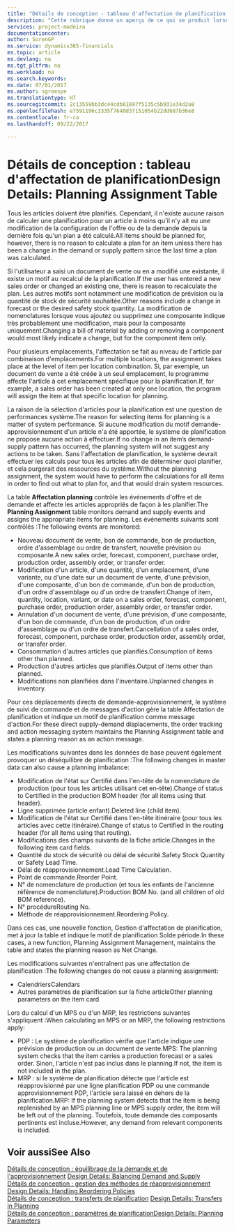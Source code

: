 ```yaml
---
title: "Détails de conception - tableau d'affectation de planification | Microsoft Docs"
description: "Cette rubrique donne un aperçu de ce qui se produit lorsque vous modifiez la planification d'un article."
services: project-madeira
documentationcenter: 
author: SorenGP
ms.service: dynamics365-financials
ms.topic: article
ms.devlang: na
ms.tgt_pltfrm: na
ms.workload: na
ms.search.keywords: 
ms.date: 07/01/2017
ms.author: sgroespe
ms.translationtype: HT
ms.sourcegitcommit: 2c13559bb3dc44cdb61697f5135c5b931e34d2a8
ms.openlocfilehash: e7591196c3335f7640d37151054b22dd687b36e8
ms.contentlocale: fr-ca
ms.lasthandoff: 09/22/2017

---
```

# <a name="design-details-planning-assignment-table"></a><span data-ttu-id="9852e-103">Détails de conception : tableau d'affectation de planification</span><span class="sxs-lookup"><span data-stu-id="9852e-103">Design Details: Planning Assignment Table</span></span>
<span data-ttu-id="9852e-104">Tous les articles doivent être planifiés. Cependant, il n'existe aucune raison de calculer une planification pour un article à moins qu'il n'y ait eu une modification de la configuration de l'offre ou de la demande depuis la dernière fois qu'un plan a été calculé.</span><span class="sxs-lookup"><span data-stu-id="9852e-104">All items should be planned for, however, there is no reason to calculate a plan for an item unless there has been a change in the demand or supply pattern since the last time a plan was calculated.</span></span>  
  
<span data-ttu-id="9852e-105">Si l'utilisateur a saisi un document de vente ou en a modifié une existante, il existe un motif au recalcul de la planification.</span><span class="sxs-lookup"><span data-stu-id="9852e-105">If the user has entered a new sales order or changed an existing one, there is reason to recalculate the plan.</span></span> <span data-ttu-id="9852e-106">Les autres motifs sont notamment une modification de prévision ou la quantité de stock de sécurité souhaitée.</span><span class="sxs-lookup"><span data-stu-id="9852e-106">Other reasons include a change in forecast or the desired safety stock quantity.</span></span> <span data-ttu-id="9852e-107">La modification de nomenclatures lorsque vous ajoutez ou supprimez une composante indique très probablement une modification, mais pour la composante uniquement.</span><span class="sxs-lookup"><span data-stu-id="9852e-107">Changing a bill of material by adding or removing a component would most likely indicate a change, but for the component item only.</span></span>  
  
<span data-ttu-id="9852e-108">Pour plusieurs emplacements, l'affectation se fait au niveau de l'article par combinaison d'emplacements.</span><span class="sxs-lookup"><span data-stu-id="9852e-108">For multiple locations, the assignment takes place at the level of item per location combination.</span></span> <span data-ttu-id="9852e-109">Si, par exemple, un document de vente a été créée à un seul emplacement, le programme affecte l'article à cet emplacement spécifique pour la planification.</span><span class="sxs-lookup"><span data-stu-id="9852e-109">If, for example, a sales order has been created at only one location, the program will assign the item at that specific location for planning.</span></span>  
  
<span data-ttu-id="9852e-110">La raison de la sélection d'articles pour la planification est une question de performances système.</span><span class="sxs-lookup"><span data-stu-id="9852e-110">The reason for selecting items for planning is a matter of system performance.</span></span> <span data-ttu-id="9852e-111">Si aucune modification du motif demande-approvisionnement d'un article n'a été apportée, le système de planification ne propose aucune action à effectuer.</span><span class="sxs-lookup"><span data-stu-id="9852e-111">If no change in an item’s demand-supply pattern has occurred, the planning system will not suggest any actions to be taken.</span></span> <span data-ttu-id="9852e-112">Sans l'affectation de planification, le système devrait effectuer les calculs pour tous les articles afin de déterminer quoi planifier, et cela purgerait des ressources du système.</span><span class="sxs-lookup"><span data-stu-id="9852e-112">Without the planning assignment, the system would have to perform the calculations for all items in order to find out what to plan for, and that would drain system resources.</span></span>  
  
<span data-ttu-id="9852e-113">La table **Affectation planning** contrôle les événements d'offre et de demande et affecte les articles appropriés de façon à les planifier.</span><span class="sxs-lookup"><span data-stu-id="9852e-113">The **Planning Assignment** table monitors demand and supply events and assigns the appropriate items for planning.</span></span> <span data-ttu-id="9852e-114">Les événements suivants sont contrôlés :</span><span class="sxs-lookup"><span data-stu-id="9852e-114">The following events are monitored:</span></span>  
  
* <span data-ttu-id="9852e-115">Nouveau document de vente, bon de commande, bon de production, ordre d'assemblage ou ordre de transfert, nouvelle prévision ou composante.</span><span class="sxs-lookup"><span data-stu-id="9852e-115">A new sales order, forecast, component, purchase order, production order, assembly order, or transfer order.</span></span>  
* <span data-ttu-id="9852e-116">Modification d'un article, d'une quantité, d'un emplacement, d'une variante, ou d'une date sur un document de vente, d'une prévision, d'une composante, d'un bon de commande, d'un bon de production, d'un ordre d'assemblage ou d'un ordre de transfert.</span><span class="sxs-lookup"><span data-stu-id="9852e-116">Change of item, quantity, location, variant, or date on a sales order, forecast, component, purchase order, production order, assembly order, or transfer order.</span></span>  
* <span data-ttu-id="9852e-117">Annulation d'un document de vente, d'une prévision, d'une composante, d'un bon de commande, d'un bon de production, d'un ordre d'assemblage ou d'un ordre de transfert.</span><span class="sxs-lookup"><span data-stu-id="9852e-117">Cancellation of a sales order, forecast, component, purchase order, production order, assembly order, or transfer order.</span></span>  
* <span data-ttu-id="9852e-118">Consommation d'autres articles que planifiés.</span><span class="sxs-lookup"><span data-stu-id="9852e-118">Consumption of items other than planned.</span></span>  
* <span data-ttu-id="9852e-119">Production d'autres articles que planifiés.</span><span class="sxs-lookup"><span data-stu-id="9852e-119">Output of items other than planned.</span></span>  
* <span data-ttu-id="9852e-120">Modifications non planifiées dans l'inventaire.</span><span class="sxs-lookup"><span data-stu-id="9852e-120">Unplanned changes in inventory.</span></span>  
  
<span data-ttu-id="9852e-121">Pour ces déplacements directs de demande-approvisionnement, le système de suivi de commande et de messages d'action gère la table Affectation de planification et indique un motif de planification comme message d'action.</span><span class="sxs-lookup"><span data-stu-id="9852e-121">For these direct supply-demand displacements, the order tracking and action messaging system maintains the Planning Assignment table and states a planning reason as an action message.</span></span>  
  
<span data-ttu-id="9852e-122">Les modifications suivantes dans les données de base peuvent également provoquer un déséquilibre de planification :</span><span class="sxs-lookup"><span data-stu-id="9852e-122">The following changes in master data can also cause a planning imbalance:</span></span>  
  
* <span data-ttu-id="9852e-123">Modification de l'état sur Certifié dans l'en-tête de la nomenclature de production (pour tous les articles utilisant cet en-tête).</span><span class="sxs-lookup"><span data-stu-id="9852e-123">Change of status to Certified in the production BOM header (for all items using that header).</span></span>  
* <span data-ttu-id="9852e-124">Ligne supprimée (article enfant).</span><span class="sxs-lookup"><span data-stu-id="9852e-124">Deleted line (child item).</span></span>  
* <span data-ttu-id="9852e-125">Modification de l'état sur Certifié dans l'en-tête itinéraire (pour tous les articles avec cette itinéraire).</span><span class="sxs-lookup"><span data-stu-id="9852e-125">Change of status to Certified in the routing header (for all items using that routing).</span></span>  
* <span data-ttu-id="9852e-126">Modifications des champs suivants de la fiche article.</span><span class="sxs-lookup"><span data-stu-id="9852e-126">Changes in the following item card fields.</span></span>  
* <span data-ttu-id="9852e-127">Quantité du stock de sécurité ou délai de sécurité.</span><span class="sxs-lookup"><span data-stu-id="9852e-127">Safety Stock Quantity or Safety Lead Time.</span></span>  
* <span data-ttu-id="9852e-128">Délai de réapprovisionnement.</span><span class="sxs-lookup"><span data-stu-id="9852e-128">Lead Time Calculation.</span></span>  
* <span data-ttu-id="9852e-129">Point de commande.</span><span class="sxs-lookup"><span data-stu-id="9852e-129">Reorder Point.</span></span>  
* <span data-ttu-id="9852e-130">N° de nomenclature de production (et tous les enfants de l'ancienne référence de nomenclature).</span><span class="sxs-lookup"><span data-stu-id="9852e-130">Production BOM No. (and all children of old BOM reference).</span></span>  
* <span data-ttu-id="9852e-131">N° procédure</span><span class="sxs-lookup"><span data-stu-id="9852e-131">Routing No.</span></span>  
* <span data-ttu-id="9852e-132">Méthode de réapprovisionnement.</span><span class="sxs-lookup"><span data-stu-id="9852e-132">Reordering Policy.</span></span>  
  
<span data-ttu-id="9852e-133">Dans ces cas, une nouvelle fonction, Gestion d'affectation de planification, met à jour la table et indique le motif de planification Solde période.</span><span class="sxs-lookup"><span data-stu-id="9852e-133">In these cases, a new function, Planning Assignment Management, maintains the table and states the planning reason as Net Change.</span></span>  
  
<span data-ttu-id="9852e-134">Les modifications suivantes n'entraînent pas une affectation de planification :</span><span class="sxs-lookup"><span data-stu-id="9852e-134">The following changes do not cause a planning assignment:</span></span>  
  
* <span data-ttu-id="9852e-135">Calendriers</span><span class="sxs-lookup"><span data-stu-id="9852e-135">Calendars</span></span>  
* <span data-ttu-id="9852e-136">Autres paramètres de planification sur la fiche article</span><span class="sxs-lookup"><span data-stu-id="9852e-136">Other planning parameters on the item card</span></span>  
  
<span data-ttu-id="9852e-137">Lors du calcul d'un MPS ou d'un MRP, les restrictions suivantes s'appliquent :</span><span class="sxs-lookup"><span data-stu-id="9852e-137">When calculating an MPS or an MRP, the following restrictions apply:</span></span>  
  
* <span data-ttu-id="9852e-138">PDP : Le système de planification vérifie que l'article indique une prévision de production ou un document de vente.</span><span class="sxs-lookup"><span data-stu-id="9852e-138">MPS: The planning system checks that the item carries a production forecast or a sales order.</span></span> <span data-ttu-id="9852e-139">Sinon, l'article n'est pas inclus dans le planning.</span><span class="sxs-lookup"><span data-stu-id="9852e-139">If not, the item is not included in the plan.</span></span>  
* <span data-ttu-id="9852e-140">MRP : si le système de planification détecte que l'article est réapprovisionné par une ligne planification PDP ou une commande approvisionnement PDP, l'article sera laissé en dehors de la planification.</span><span class="sxs-lookup"><span data-stu-id="9852e-140">MRP: If the planning system detects that the item is being replenished by an MPS planning line or MPS supply order, the item will be left out of the planning.</span></span> <span data-ttu-id="9852e-141">Toutefois, toute demande des composants pertinents est incluse.</span><span class="sxs-lookup"><span data-stu-id="9852e-141">However, any demand from relevant components is included.</span></span>  
  
## <a name="see-also"></a><span data-ttu-id="9852e-142">Voir aussi</span><span class="sxs-lookup"><span data-stu-id="9852e-142">See Also</span></span>  
<span data-ttu-id="9852e-143">[Détails de conception : équilibrage de la demande et de l'approvisionnement](design-details-balancing-demand-and-supply.md) </span><span class="sxs-lookup"><span data-stu-id="9852e-143">[Design Details: Balancing Demand and Supply](design-details-balancing-demand-and-supply.md) </span></span>  
<span data-ttu-id="9852e-144">[Détails de conception : gestion des méthodes de réapprovisionnement](design-details-handling-reordering-policies.md) </span><span class="sxs-lookup"><span data-stu-id="9852e-144">[Design Details: Handling Reordering Policies](design-details-handling-reordering-policies.md) </span></span>  
<span data-ttu-id="9852e-145">[Détails de conception : transferts de planification](design-details-transfers-in-planning.md) </span><span class="sxs-lookup"><span data-stu-id="9852e-145">[Design Details: Transfers in Planning](design-details-transfers-in-planning.md) </span></span>  
[<span data-ttu-id="9852e-146">Détails de conception : paramètres de planification</span><span class="sxs-lookup"><span data-stu-id="9852e-146">Design Details: Planning Parameters</span></span>](design-details-planning-parameters.md)  

